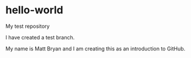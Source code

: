 # hello-world
My test repository

I have created a test branch.

My name is Matt Bryan and I am creating this as an introduction to GitHub.

